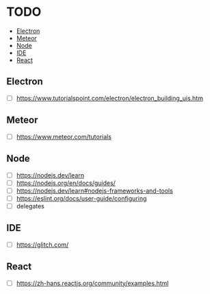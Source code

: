 <!-- omit in toc -->
# TODO

- [Electron](#electron)
- [Meteor](#meteor)
- [Node](#node)
- [IDE](#ide)
- [React](#react)

## Electron

- [ ] <https://www.tutorialspoint.com/electron/electron_building_uis.htm>

## Meteor

- [ ] <https://www.meteor.com/tutorials>

## Node

- [ ] <https://nodejs.dev/learn>
- [ ] <https://nodejs.org/en/docs/guides/>
- [ ] <https://nodejs.dev/learn#nodejs-frameworks-and-tools>
- [ ] <https://eslint.org/docs/user-guide/configuring>
- [ ] delegates

## IDE

- [ ] <https://glitch.com/>

## React

- [ ] <https://zh-hans.reactjs.org/community/examples.html>
